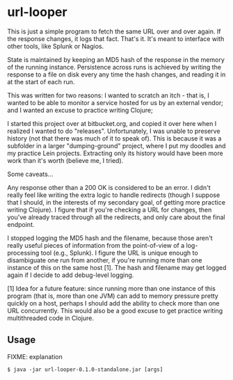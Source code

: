 # url-looper

This is just a simple program to fetch the same URL over and over again.  If
the response changes, it logs that fact.  That's it.  It's meant to interface
with other tools, like Splunk or Nagios.

State is maintained by keeping an MD5 hash of the response in the memory of the
running instance.  Persistence across runs is achieved by writing the response
to a file on disk every any time the hash changes, and reading it in at the
start of each run.

This was written for two reasons: I wanted to scratch an itch - that is, I
wanted to be able to monitor a service hosted for us by an external vendor; and
I wanted an excuse to practice writing Clojure;

I started this project over at bitbucket.org, and copied it over here when I
realized I wanted to do "releases".  Unfortunately, I was unable to preserve
history (not that there was much of it to speak of).  This is because it was a
subfolder in a larger "dumping-ground" project, where I put my doodles and my
practice Lein projects.  Extracting only its history would have been more work
than it's worth (believe me, I tried).

Some caveats...

Any response other than a 200 OK is considered to be an error.  I didn't really
feel like writing the extra logic to handle redirects (though I suppose that I
should, in the interests of my secondary goal, of getting more practice writing
Clojure).  I figure that if you're checking a URL for changes, then you've
already traced through all the redirects, and only care about the final
endpoint.

I stopped logging the MD5 hash and the filename, because those aren't really
useful pieces of information from the point-of-view of a log-processing tool
(e.g., Splunk).  I figure the URL is unique enough to disambiguate one run from
another, if you're running more than one instance of this on the same host [1].
The hash and filename may get logged again if I decide to add debug-level
logging.

[1] Idea for a future feature: since running more than one instance of this
program (that is, more than one JVM) can add to memory pressure pretty quickly
on a host, perhaps I should add the ability to check more than one URL
concurrently.  This would also be a good excuse to get practice writing
multithreaded code in Clojure.

## Usage

FIXME: explanation

    $ java -jar url-looper-0.1.0-standalone.jar [args]
